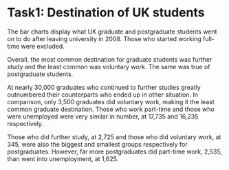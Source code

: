 # Task1: Destination of UK students

The bar charts display what UK graduate and postgraduate students went on to do after leaving university in 2008. Those who started working full-time were excluded.

Overall, the most common destination for graduate students was further study and the least common was voluntary work. The same was true of postgraduate students.

At nearly 30,000 graduates who continued to further studies greatly outnumbered their counterparts who ended up in other situation. In comparison, only 3,500 graduates did voluntary work, making it the least common graduate destination. Those who work part-time and those who were unemployed were very similar in number, at 17,735 and 16,235 respectively.

Those who did further study, at 2,725 and those who did voluntary work, at 345, were also the biggest and smallest groups respectively for postgraduates. However, far more postgraduates did part-time work, 2,535, than went into unemployment, at 1,625.
